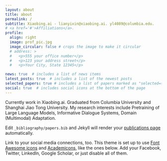 ```yaml
---
layout: about
title: about
permalink: /
subtitle: Xiaobing.ai - lianyixin@xiaobing.ai. yl4089@columbia.edu.
# <a href='#'>Affiliations</a>. 
profile:
  align: right
  image: prof_pic.jpg
  image_circular: false # crops the image to make it circular
  # address: >
  #   <p>555 your office number</p>
  #   <p>123 your address street</p>
  #   <p>Your City, State 12345</p>

news: true  # includes a list of news items
latest_posts: true  # includes a list of the newest posts
selected_papers: true # includes a list of papers marked as "selected={true}"
social: true  # includes social icons at the bottom of the page
---
```


Currently work in Xiaobing.ai. Graduated from Columbia University and Shanghai Jiao Tong University. My research interests include Pretraining of Large Language Models, Informative Dialogue Systems, Domain (Multimodal) Adaptation.

Edit `_bibliography/papers.bib` and Jekyll will render your [publications page](/al-folio/publications/) automatically.

Link to your social media connections, too. This theme is set up to use [Font Awesome icons](http://fortawesome.github.io/Font-Awesome/) and [Academicons](https://jpswalsh.github.io/academicons/), like the ones below. Add your Facebook, Twitter, LinkedIn, Google Scholar, or just disable all of them.
